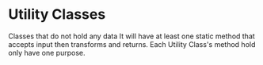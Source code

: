# Utility Classes

Classes that do not hold any data It will have at least one static method that accepts input then transforms and returns. Each Utility Class's method hold only have one purpose.
